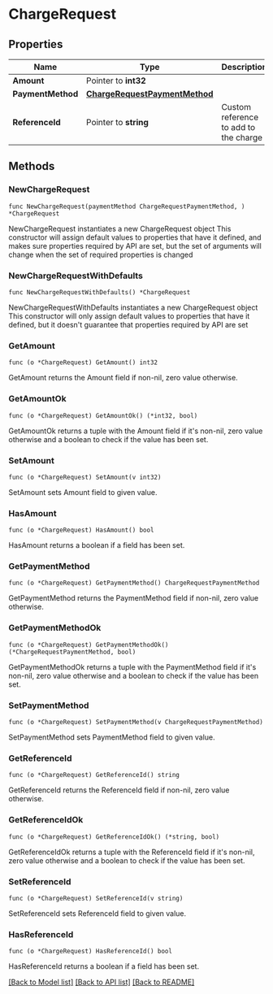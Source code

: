 # ChargeRequest

## Properties

Name | Type | Description | Notes
------------ | ------------- | ------------- | -------------
**Amount** | Pointer to **int32** |  | [optional] 
**PaymentMethod** | [**ChargeRequestPaymentMethod**](ChargeRequestPaymentMethod.md) |  | 
**ReferenceId** | Pointer to **string** | Custom reference to add to the charge | [optional] 

## Methods

### NewChargeRequest

`func NewChargeRequest(paymentMethod ChargeRequestPaymentMethod, ) *ChargeRequest`

NewChargeRequest instantiates a new ChargeRequest object
This constructor will assign default values to properties that have it defined,
and makes sure properties required by API are set, but the set of arguments
will change when the set of required properties is changed

### NewChargeRequestWithDefaults

`func NewChargeRequestWithDefaults() *ChargeRequest`

NewChargeRequestWithDefaults instantiates a new ChargeRequest object
This constructor will only assign default values to properties that have it defined,
but it doesn't guarantee that properties required by API are set

### GetAmount

`func (o *ChargeRequest) GetAmount() int32`

GetAmount returns the Amount field if non-nil, zero value otherwise.

### GetAmountOk

`func (o *ChargeRequest) GetAmountOk() (*int32, bool)`

GetAmountOk returns a tuple with the Amount field if it's non-nil, zero value otherwise
and a boolean to check if the value has been set.

### SetAmount

`func (o *ChargeRequest) SetAmount(v int32)`

SetAmount sets Amount field to given value.

### HasAmount

`func (o *ChargeRequest) HasAmount() bool`

HasAmount returns a boolean if a field has been set.

### GetPaymentMethod

`func (o *ChargeRequest) GetPaymentMethod() ChargeRequestPaymentMethod`

GetPaymentMethod returns the PaymentMethod field if non-nil, zero value otherwise.

### GetPaymentMethodOk

`func (o *ChargeRequest) GetPaymentMethodOk() (*ChargeRequestPaymentMethod, bool)`

GetPaymentMethodOk returns a tuple with the PaymentMethod field if it's non-nil, zero value otherwise
and a boolean to check if the value has been set.

### SetPaymentMethod

`func (o *ChargeRequest) SetPaymentMethod(v ChargeRequestPaymentMethod)`

SetPaymentMethod sets PaymentMethod field to given value.


### GetReferenceId

`func (o *ChargeRequest) GetReferenceId() string`

GetReferenceId returns the ReferenceId field if non-nil, zero value otherwise.

### GetReferenceIdOk

`func (o *ChargeRequest) GetReferenceIdOk() (*string, bool)`

GetReferenceIdOk returns a tuple with the ReferenceId field if it's non-nil, zero value otherwise
and a boolean to check if the value has been set.

### SetReferenceId

`func (o *ChargeRequest) SetReferenceId(v string)`

SetReferenceId sets ReferenceId field to given value.

### HasReferenceId

`func (o *ChargeRequest) HasReferenceId() bool`

HasReferenceId returns a boolean if a field has been set.


[[Back to Model list]](../README.md#documentation-for-models) [[Back to API list]](../README.md#documentation-for-api-endpoints) [[Back to README]](../README.md)


